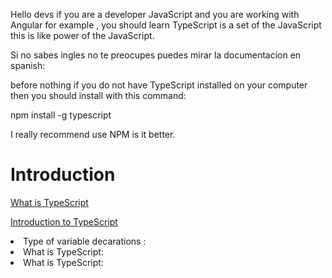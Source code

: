  Hello devs if you are a developer JavaScript and you are working with Angular
 for example ,  you should learn TypeScript is a set of the JavaScript this is like power of the JavaScript.

  Si no sabes ingles no te preocupes puedes mirar la documentacion en spanish: 
  
  before nothing if you do not have TypeScript installed on your computer then you should install with this command:
  
  npm install -g typescript

I really recommend use NPM is it better.
   
   <H1> Introduction </h1>
   
[What is TypeScript](https://stackoverflow.com/questions/12694530/what-is-typescript-and-why-would-i-use-it-in-place-of-javascript) 
<br>

 [Introduction to TypeScript](https://channel9.msdn.com/posts/Anders-Hejlsberg-Introducing-TypeScript)
   <li>Type of variable  decarations :</li>
   <li>What is TypeScript:</li>
   <li>What is TypeScript:</li>

